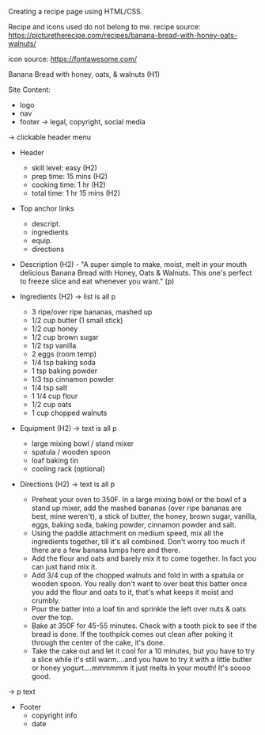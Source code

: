 Creating a recipe page using HTML/CSS.

Recipe and icons used do not belong to me.
recipe source: https://picturetherecipe.com/recipes/banana-bread-with-honey-oats-walnuts/

icon source: https://fontawesome.com/

Banana Bread with honey, oats, & walnuts (H1)

Site Content:
- logo
- nav
- footer -> legal, copyright, social media

-> clickable header menu
- Header
    - skill level: easy (H2)
    - prep time: 15 mins (H2)
    - cooking time: 1 hr (H2)
    - total time: 1 hr 15 mins (H2)

- Top anchor links
    - descript.
    - ingredients
    - equip.
    - directions

- Description (H2)
        - "A super simple to make, moist, melt in your mouth delicious Banana Bread with Honey, Oats & Walnuts. This one's perfect to freeze slice and eat whenever you want." (p)

- Ingredients (H2)
-> list is all p
    - 3 ripe/over ripe bananas, mashed up
    - 1/2 cup butter (1 small stick)
    - 1/2 cup honey
    - 1/2 cup brown sugar
    - 1/2 tsp vanilla
    - 2 eggs (room temp)
    - 1/4 tsp baking soda
    - 1 tsp baking powder
    - 1/3 tsp cinnamon powder
    - 1/4 tsp salt
    - 1 1/4 cup flour
    - 1/2 cup oats
    - 1 cup chopped walnuts

- Equipment (H2)
-> text is all p
    - large mixing bowl / stand mixer
    - spatula / wooden spoon
    - loaf baking tin
    - cooling rack (optional)

- Directions (H2)
-> text is all p
    - Preheat your oven to 350F. In a large mixing bowl or the bowl of a stand up mixer, add the mashed bananas (over ripe bananas are best, mine weren't), a stick of butter, the honey, brown sugar, vanilla, eggs, baking soda, baking powder, cinnamon powder and salt.
    - Using the paddle attachment on medium speed, mix all the ingredients together, till it's all combined. Don't worry too much if there are a few banana lumps here and there.
    - Add the flour and oats and barely mix it to come together. In fact you can just hand mix it.
    - Add 3/4 cup of the chopped walnuts and fold in with a spatula or wooden spoon. You really don't want to over beat this batter once you add the flour and oats to it, that's what keeps it moist and crumbly.
    - Pour the batter into a loaf tin and sprinkle the left over nuts & oats over the top.
    - Bake at 350F for 45-55 minutes. Check with a tooth pick to see if the bread is done. If the toothpick comes out clean after poking it through the center of the cake, it's done.
    - Take the cake out and let it cool for a 10 minutes, but you have to try a slice while it's still warm....and you have to try it with a little butter or honey yogurt....mmmmmm it just melts in your mouth! It's soooo good.


-> p text
- Footer
    - copyright info
    - date
